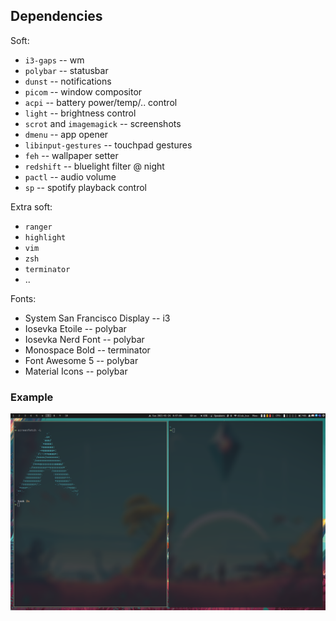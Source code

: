 ## Dependencies
Soft:
* `i3-gaps` -- wm
* `polybar` -- statusbar
* `dunst` -- notifications
* `picom` -- window compositor
* `acpi` -- battery power/temp/..  control
* `light` -- brightness control
* `scrot` and `imagemagick` -- screenshots
* `dmenu` -- app opener
* `libinput-gestures` -- touchpad gestures
* `feh` -- wallpaper setter
* `redshift` -- bluelight filter @ night
* `pactl` -- audio volume
* `sp` -- spotify playback control

Extra soft:
* `ranger`
* `highlight`
* `vim`
* `zsh`
* `terminator`
* ..


Fonts:
* System San Francisco Display -- i3
* Iosevka Etoile -- polybar
* Iosevka Nerd Font -- polybar
* Monospace Bold -- terminator
* Font Awesome 5 -- polybar
* Material Icons -- polybar

### Example
![Screenshot](/res/Screenshot.png?raw=true "Screenshot")
